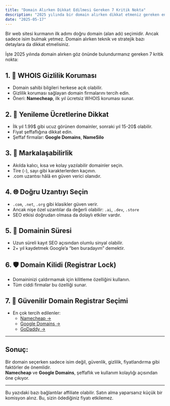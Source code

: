 ```yaml
---
title: "Domain Alırken Dikkat Edilmesi Gereken 7 Kritik Nokta"
description: "2025 yılında bir domain alırken dikkat etmeniz gereken en önemli 7 faktörü açıklıyoruz. Gizlilik koruması, yenileme ücretleri ve SEO etkisi gibi unsurları detaylıca inceleyin."
date: "2025-05-17"
---
```


Bir web sitesi kurmanın ilk adımı doğru domain (alan adı) seçimidir. Ancak sadece isim bulmak yetmez. Domain alırken teknik ve stratejik bazı detaylara da dikkat etmelisiniz.

İşte 2025 yılında domain alırken göz önünde bulundurmanız gereken 7 kritik nokta:

## 1. 🔐 WHOIS Gizlilik Koruması

- Domain sahibi bilgileri herkese açık olabilir.
- Gizlilik koruması sağlayan domain firmalarını tercih edin.
- Öneri: **Namecheap**, ilk yıl ücretsiz WHOIS koruması sunar.

## 2. 💸 Yenileme Ücretlerine Dikkat

- İlk yıl 1.99$ gibi ucuz görünen domainler, sonraki yıl 15-20$ olabilir.
- Fiyat şeffaflığına dikkat edin.
- Şeffaf firmalar: **Google Domains**, **NameSilo**

## 3. 🧠 Markalaşabilirlik

- Akılda kalıcı, kısa ve kolay yazılabilir domainler seçin.
- Tire (-), sayı gibi karakterlerden kaçının.
- .com uzantısı hâlâ en güven verici olanıdır.

## 4. 🌐 Doğru Uzantıyı Seçin

- `.com`, `.net`, `.org` gibi klasikler güven verir.
- Ancak nişe özel uzantılar da değerli olabilir: `.ai`, `.dev`, `.store`
- SEO etkisi doğrudan olmasa da dolaylı etkiler vardır.

## 5. 📅 Domainin Süresi

- Uzun süreli kayıt SEO açısından olumlu sinyal olabilir.
- 2+ yıl kaydetmek Google’a “ben buradayım” demektir.

## 6. 🛡️ Domain Kilidi (Registrar Lock)

- Domaininizi çaldırmamak için kilitleme özelliğini kullanın.
- Tüm ciddi firmalar bu özelliği sunar.

## 7. 🤝 Güvenilir Domain Registrar Seçimi

- En çok tercih edilenler:
  - [Namecheap →](https://www.namecheap.com/?aff=xyz123)
  - [Google Domains →](https://domains.google.com)
  - [GoDaddy →](https://www.godaddy.com)

---

## Sonuç:

Bir domain seçerken sadece isim değil, güvenlik, gizlilik, fiyatlandırma gibi faktörler de önemlidir.  
**Namecheap** ve **Google Domains**, şeffaflık ve kullanım kolaylığı açısından öne çıkıyor.

---

Bu yazıdaki bazı bağlantılar affiliate olabilir. Satın alma yaparsanız küçük bir komisyon alırız. Bu, sizin ödediğiniz fiyatı etkilemez.
